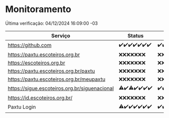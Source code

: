 # Monitoramento

Última verificação: 04/12/2024 16:09:00 -03

|Serviço|Status|Últimas 24h|
|---|---|---|
|https://github.com|<span title="2024-11-27: OK=23">✔️</span><span title="2024-11-28: OK=23">✔️</span><span title="2024-11-29: OK=23">✔️</span><span title="2024-11-30: OK=23">✔️</span><span title="2024-12-01: OK=23">✔️</span><span title="2024-12-02: OK=23">✔️</span><span title="2024-12-03: OK=19">✔️</span>|<span title="03/12/2024 17:10:00 -03 : 200">✔️</span><span title="03/12/2024 18:08:00 -03 : 200">✔️</span><span title="03/12/2024 19:08:00 -03 : 200">✔️</span><span title="03/12/2024 20:08:00 -03 : 200">✔️</span><span title="03/12/2024 21:44:00 -03 : 200">✔️</span><span title="03/12/2024 23:21:00 -03 : 200">✔️</span><span title="04/12/2024 00:27:00 -03 : 200">✔️</span><span title="04/12/2024 01:11:00 -03 : 200">✔️</span><span title="04/12/2024 02:09:00 -03 : 200">✔️</span><span title="04/12/2024 03:13:00 -03 : 200">✔️</span><span title="04/12/2024 04:09:00 -03 : 200">✔️</span><span title="04/12/2024 05:12:00 -03 : 200">✔️</span><span title="04/12/2024 06:09:00 -03 : 200">✔️</span><span title="04/12/2024 07:10:00 -03 : 200">✔️</span><span title="04/12/2024 08:08:00 -03 : 200">✔️</span><span title="04/12/2024 09:16:00 -03 : 200">✔️</span><span title="04/12/2024 10:20:00 -03 : 200">✔️</span><span title="04/12/2024 11:09:00 -03 : 200">✔️</span><span title="04/12/2024 12:09:00 -03 : 200">✔️</span><span title="04/12/2024 13:11:00 -03 : 200">✔️</span><span title="04/12/2024 14:08:00 -03 : 200">✔️</span><span title="04/12/2024 15:12:00 -03 : 200">✔️</span><span title="04/12/2024 16:09:00 -03 : 200">✔️</span>|
|https://paxtu.escoteiros.org.br|<span title="2024-11-27: Falhas=23">❌</span><span title="2024-11-28: Falhas=23">❌</span><span title="2024-11-29: Falhas=23">❌</span><span title="2024-11-30: Falhas=23">❌</span><span title="2024-12-01: Falhas=23">❌</span><span title="2024-12-02: Falhas=23">❌</span><span title="2024-12-03: Falhas=19">❌</span>|<span title="03/12/2024 17:10:00 -03 : 403">❌</span><span title="03/12/2024 18:08:00 -03 : 403">❌</span><span title="03/12/2024 19:08:00 -03 : 403">❌</span><span title="03/12/2024 20:08:00 -03 : 403">❌</span><span title="03/12/2024 21:44:00 -03 : 403">❌</span><span title="03/12/2024 23:21:00 -03 : 403">❌</span><span title="04/12/2024 00:27:00 -03 : 403">❌</span><span title="04/12/2024 01:11:00 -03 : 403">❌</span><span title="04/12/2024 02:09:00 -03 : 403">❌</span><span title="04/12/2024 03:13:00 -03 : 403">❌</span><span title="04/12/2024 04:09:00 -03 : 403">❌</span><span title="04/12/2024 05:12:00 -03 : 403">❌</span><span title="04/12/2024 06:09:00 -03 : 403">❌</span><span title="04/12/2024 07:10:00 -03 : 403">❌</span><span title="04/12/2024 08:08:00 -03 : 403">❌</span><span title="04/12/2024 09:16:00 -03 : 403">❌</span><span title="04/12/2024 10:20:00 -03 : 403">❌</span><span title="04/12/2024 11:09:00 -03 : 403">❌</span><span title="04/12/2024 12:09:00 -03 : 403">❌</span><span title="04/12/2024 13:11:00 -03 : 403">❌</span><span title="04/12/2024 14:08:00 -03 : 403">❌</span><span title="04/12/2024 15:12:00 -03 : 403">❌</span><span title="04/12/2024 16:09:00 -03 : 403">❌</span>|
|https://escoteiros.org.br|<span title="2024-11-27: Falhas=23">❌</span><span title="2024-11-28: Falhas=23">❌</span><span title="2024-11-29: Falhas=23">❌</span><span title="2024-11-30: Falhas=23">❌</span><span title="2024-12-01: Falhas=23">❌</span><span title="2024-12-02: Falhas=23">❌</span><span title="2024-12-03: Falhas=19">❌</span>|<span title="03/12/2024 17:10:00 -03 : 403">❌</span><span title="03/12/2024 18:08:00 -03 : 403">❌</span><span title="03/12/2024 19:08:00 -03 : 403">❌</span><span title="03/12/2024 20:08:00 -03 : 403">❌</span><span title="03/12/2024 21:44:00 -03 : 403">❌</span><span title="03/12/2024 23:21:00 -03 : 403">❌</span><span title="04/12/2024 00:27:00 -03 : 403">❌</span><span title="04/12/2024 01:11:00 -03 : 403">❌</span><span title="04/12/2024 02:09:00 -03 : 403">❌</span><span title="04/12/2024 03:13:00 -03 : 403">❌</span><span title="04/12/2024 04:09:00 -03 : 403">❌</span><span title="04/12/2024 05:12:00 -03 : 403">❌</span><span title="04/12/2024 06:09:00 -03 : 403">❌</span><span title="04/12/2024 07:10:00 -03 : 403">❌</span><span title="04/12/2024 08:08:00 -03 : 403">❌</span><span title="04/12/2024 09:16:00 -03 : 403">❌</span><span title="04/12/2024 10:20:00 -03 : 403">❌</span><span title="04/12/2024 11:09:00 -03 : 403">❌</span><span title="04/12/2024 12:09:00 -03 : 403">❌</span><span title="04/12/2024 13:11:00 -03 : 403">❌</span><span title="04/12/2024 14:08:00 -03 : 403">❌</span><span title="04/12/2024 15:12:00 -03 : 403">❌</span><span title="04/12/2024 16:09:00 -03 : 403">❌</span>|
|https://paxtu.escoteiros.org.br/paxtu|<span title="2024-11-27: Falhas=23">❌</span><span title="2024-11-28: Falhas=23">❌</span><span title="2024-11-29: Falhas=23">❌</span><span title="2024-11-30: Falhas=23">❌</span><span title="2024-12-01: Falhas=23">❌</span><span title="2024-12-02: Falhas=23">❌</span><span title="2024-12-03: Falhas=19">❌</span>|<span title="03/12/2024 17:10:00 -03 : 403">❌</span><span title="03/12/2024 18:08:00 -03 : 403">❌</span><span title="03/12/2024 19:08:00 -03 : 403">❌</span><span title="03/12/2024 20:08:00 -03 : 403">❌</span><span title="03/12/2024 21:44:00 -03 : 403">❌</span><span title="03/12/2024 23:21:00 -03 : 403">❌</span><span title="04/12/2024 00:27:00 -03 : 403">❌</span><span title="04/12/2024 01:11:00 -03 : 403">❌</span><span title="04/12/2024 02:09:00 -03 : 403">❌</span><span title="04/12/2024 03:13:00 -03 : 403">❌</span><span title="04/12/2024 04:09:00 -03 : 403">❌</span><span title="04/12/2024 05:12:00 -03 : 403">❌</span><span title="04/12/2024 06:09:00 -03 : 403">❌</span><span title="04/12/2024 07:10:00 -03 : 403">❌</span><span title="04/12/2024 08:08:00 -03 : 403">❌</span><span title="04/12/2024 09:16:00 -03 : 403">❌</span><span title="04/12/2024 10:20:00 -03 : 403">❌</span><span title="04/12/2024 11:09:00 -03 : 403">❌</span><span title="04/12/2024 12:09:00 -03 : 403">❌</span><span title="04/12/2024 13:11:00 -03 : 403">❌</span><span title="04/12/2024 14:08:00 -03 : 403">❌</span><span title="04/12/2024 15:12:00 -03 : 403">❌</span><span title="04/12/2024 16:09:00 -03 : 403">❌</span>|
|https://paxtu.escoteiros.org.br/meupaxtu|<span title="2024-11-27: Falhas=23">❌</span><span title="2024-11-28: Falhas=23">❌</span><span title="2024-11-29: Falhas=23">❌</span><span title="2024-11-30: Falhas=23">❌</span><span title="2024-12-01: Falhas=23">❌</span><span title="2024-12-02: Falhas=23">❌</span><span title="2024-12-03: Falhas=19">❌</span>|<span title="03/12/2024 17:10:00 -03 : 403">❌</span><span title="03/12/2024 18:08:00 -03 : 403">❌</span><span title="03/12/2024 19:08:00 -03 : 403">❌</span><span title="03/12/2024 20:08:00 -03 : 403">❌</span><span title="03/12/2024 21:44:00 -03 : 403">❌</span><span title="03/12/2024 23:21:00 -03 : 403">❌</span><span title="04/12/2024 00:27:00 -03 : 403">❌</span><span title="04/12/2024 01:11:00 -03 : 403">❌</span><span title="04/12/2024 02:09:00 -03 : 403">❌</span><span title="04/12/2024 03:13:00 -03 : 403">❌</span><span title="04/12/2024 04:09:00 -03 : 403">❌</span><span title="04/12/2024 05:12:00 -03 : 403">❌</span><span title="04/12/2024 06:09:00 -03 : 403">❌</span><span title="04/12/2024 07:10:00 -03 : 403">❌</span><span title="04/12/2024 08:08:00 -03 : 403">❌</span><span title="04/12/2024 09:16:00 -03 : 403">❌</span><span title="04/12/2024 10:20:00 -03 : 403">❌</span><span title="04/12/2024 11:09:00 -03 : 403">❌</span><span title="04/12/2024 12:09:00 -03 : 403">❌</span><span title="04/12/2024 13:11:00 -03 : 403">❌</span><span title="04/12/2024 14:08:00 -03 : 403">❌</span><span title="04/12/2024 15:12:00 -03 : 403">❌</span><span title="04/12/2024 16:09:00 -03 : 403">❌</span>|
|https://sigue.escoteiros.org.br/siguenacional|<span title="2024-11-27: OK=22, Falhas=1">⚠️</span><span title="2024-11-28: OK=23">✔️</span><span title="2024-11-29: OK=22, Falhas=1">⚠️</span><span title="2024-11-30: OK=23">✔️</span><span title="2024-12-01: OK=23">✔️</span><span title="2024-12-02: OK=23">✔️</span><span title="2024-12-03: OK=19">✔️</span>|<span title="03/12/2024 17:10:00 -03 : 200">✔️</span><span title="03/12/2024 18:08:00 -03 : 200">✔️</span><span title="03/12/2024 19:08:00 -03 : 200">✔️</span><span title="03/12/2024 20:08:00 -03 : 200">✔️</span><span title="03/12/2024 21:44:00 -03 : 200">✔️</span><span title="03/12/2024 23:21:00 -03 : 200">✔️</span><span title="04/12/2024 00:27:00 -03 : 200">✔️</span><span title="04/12/2024 01:11:00 -03 : 200">✔️</span><span title="04/12/2024 02:09:00 -03 : 200">✔️</span><span title="04/12/2024 03:13:00 -03 : 200">✔️</span><span title="04/12/2024 04:09:00 -03 : 200">✔️</span><span title="04/12/2024 05:12:00 -03 : 200">✔️</span><span title="04/12/2024 06:09:00 -03 : 200">✔️</span><span title="04/12/2024 07:10:00 -03 : 200">✔️</span><span title="04/12/2024 08:08:00 -03 : 200">✔️</span><span title="04/12/2024 09:16:00 -03 : 200">✔️</span><span title="04/12/2024 10:20:00 -03 : 200">✔️</span><span title="04/12/2024 11:09:00 -03 : 200">✔️</span><span title="04/12/2024 12:09:00 -03 : 200">✔️</span><span title="04/12/2024 13:11:00 -03 : 200">✔️</span><span title="04/12/2024 14:08:00 -03 : 200">✔️</span><span title="04/12/2024 15:12:00 -03 : 200">✔️</span><span title="04/12/2024 16:09:00 -03 : 200">✔️</span>|
|https://id.escoteiros.org.br/|<span title="2024-11-27: Falhas=23">❌</span><span title="2024-11-28: Falhas=23">❌</span><span title="2024-11-29: Falhas=23">❌</span><span title="2024-11-30: Falhas=23">❌</span><span title="2024-12-01: Falhas=23">❌</span><span title="2024-12-02: Falhas=23">❌</span><span title="2024-12-03: Falhas=19">❌</span>|<span title="03/12/2024 17:10:00 -03 : 403">❌</span><span title="03/12/2024 18:08:00 -03 : 403">❌</span><span title="03/12/2024 19:08:00 -03 : 403">❌</span><span title="03/12/2024 20:08:00 -03 : 403">❌</span><span title="03/12/2024 21:44:00 -03 : 403">❌</span><span title="03/12/2024 23:21:00 -03 : 403">❌</span><span title="04/12/2024 00:27:00 -03 : 403">❌</span><span title="04/12/2024 01:11:00 -03 : 403">❌</span><span title="04/12/2024 02:09:00 -03 : 403">❌</span><span title="04/12/2024 03:13:00 -03 : 403">❌</span><span title="04/12/2024 04:09:00 -03 : 403">❌</span><span title="04/12/2024 05:12:00 -03 : 403">❌</span><span title="04/12/2024 06:09:00 -03 : 403">❌</span><span title="04/12/2024 07:10:00 -03 : 403">❌</span><span title="04/12/2024 08:08:00 -03 : 403">❌</span><span title="04/12/2024 09:16:00 -03 : 403">❌</span><span title="04/12/2024 10:20:00 -03 : 403">❌</span><span title="04/12/2024 11:09:00 -03 : 403">❌</span><span title="04/12/2024 12:09:00 -03 : 403">❌</span><span title="04/12/2024 13:11:00 -03 : 403">❌</span><span title="04/12/2024 14:08:00 -03 : 403">❌</span><span title="04/12/2024 15:12:00 -03 : 403">❌</span><span title="04/12/2024 16:09:00 -03 : 403">❌</span>|
|Paxtu Login|<span title="2024-11-27: OK=22, Falhas=1">⚠️</span><span title="2024-11-28: OK=23">✔️</span><span title="2024-11-29: OK=23">✔️</span><span title="2024-11-30: OK=23">✔️</span><span title="2024-12-01: OK=23">✔️</span><span title="2024-12-02: OK=23">✔️</span><span title="2024-12-03: OK=19">✔️</span>|<span title="03/12/2024 17:10:00 -03 : 200">✔️</span><span title="03/12/2024 18:08:00 -03 : 200">✔️</span><span title="03/12/2024 19:08:00 -03 : 200">✔️</span><span title="03/12/2024 20:08:00 -03 : 200">✔️</span><span title="03/12/2024 21:44:00 -03 : 200">✔️</span><span title="03/12/2024 23:21:00 -03 : 200">✔️</span><span title="04/12/2024 00:27:00 -03 : 200">✔️</span><span title="04/12/2024 01:11:00 -03 : 200">✔️</span><span title="04/12/2024 02:09:00 -03 : 200">✔️</span><span title="04/12/2024 03:13:00 -03 : 200">✔️</span><span title="04/12/2024 04:09:00 -03 : 200">✔️</span><span title="04/12/2024 05:12:00 -03 : 200">✔️</span><span title="04/12/2024 06:09:00 -03 : 200">✔️</span><span title="04/12/2024 07:10:00 -03 : 200">✔️</span><span title="04/12/2024 08:08:00 -03 : 200">✔️</span><span title="04/12/2024 09:16:00 -03 : 200">✔️</span><span title="04/12/2024 10:20:00 -03 : 200">✔️</span><span title="04/12/2024 11:09:00 -03 : 200">✔️</span><span title="04/12/2024 12:09:00 -03 : 200">✔️</span><span title="04/12/2024 13:11:00 -03 : 200">✔️</span><span title="04/12/2024 14:08:00 -03 : 200">✔️</span><span title="04/12/2024 15:12:00 -03 : 200">✔️</span><span title="04/12/2024 16:09:00 -03 : 200">✔️</span>|
